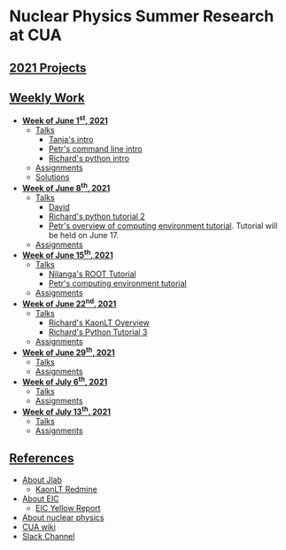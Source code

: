 # Nuclear Physics Summer Research at CUA

## [2021 Projects](https://www.vsl.cua.edu/cua_phy/index.php/MainPage:Nuclear:Summer2021)

## [Weekly Work](weekly_work)
* **[Week of June 1<sup>st</sup>, 2021](weekly_work/6_1_2021)**
    * [Talks](weekly_work/6_1_2021/talks)
        * [Tanja's intro](weekly_work/6_1_2021/talks/Tanja_CUA-NP-Summer2021-06012021-intro.pdf)
        * [Petr's command line intro](weekly_work/6_1_2021/talks/Petr_presentation-2021-06-01-linux-terminal.pdf)
        * [Richard's python intro](weekly_work/6_1_2021/talks/Richard_py_intro.ipynb)
    * [Assignments](weekly_work/6_1_2021/weekly_assignments.md)
    * [Solutions](weekly_work/6_1_2021/exercise_soln/exercise1.ipynb)
* **[Week of June 8<sup>th</sup>, 2021](weekly_work/6_8_2021)**
    * [Talks](weekly_work/6_8_2021/talks)
        * [David](weekly_work/6_8_2021/talks/David_Z_Research_6_8.pptx)
        * [Richard's python tutorial 2](weekly_work/6_8_2021/talks/Richard_py_tutorial2.ipynb)
        * [Petr's overview of computing environment tutorial](weekly_work/6_8_2021/talks/presentation-2021-06-jlab-geant-root-outline.pdf). Tutorial will be held on June 17.
    * [Assignments](weekly_work/6_8_2021/weekly_assignments.md)
* **[Week of June 15<sup>th</sup>, 2021](weekly_work/6_15_2021)**
    * [Talks](weekly_work/6_15_2021/talks)
        * [Nilanga's ROOT Tutorial](weekly_work/6_15_2021/talks/root_tutorial_06_17.pdf)
        * [Petr's computing environment tutorial](weekly_work/6_15_2021/talks/presentation-2021-06-17-jlab-geant-root.pdf)
    * [Assignments](weekly_work/6_15_2021/weekly_assignments.md)
* **[Week of June 22<sup>nd</sup>, 2021](weekly_work/6_22_2021)**
    * [Talks](weekly_work/6_22_2021/talks)
        * [Richard's KaonLT Overview](weekly_work/6_22_2021/talks/Richard_KaonLTSummerStudents2021.pdf)
        * [Richard's Python Tutorial 3](weekly_work/6_22_2021/talks/Richard_py_tutorial3.ipynb)
    * [Assignments](weekly_work/6_22_2021/weekly_assignments.md)
* **[Week of June 29<sup>th</sup>, 2021](weekly_work/6_29_2021)**
    * [Talks](weekly_work/6_29_2021/talks)
    * [Assignments](weekly_work/6_29_2021/weekly_assignments.md)
* **[Week of July 6<sup>th</sup>, 2021](weekly_work/7_6_2021)**
    * [Talks](weekly_work/7_6_2021/talks)
    * [Assignments](weekly_work/7_6_2021/weekly_assignments.md)	
* **[Week of July 13<sup>th</sup>, 2021](weekly_work/7_13_2021)**
    * [Talks](weekly_work/7_13_2021/talks)
    * [Assignments](weekly_work/7_13_2021/weekly_assignments.md)	

## [References](references)
* [About Jlab](https://www.jlab.org/about)
    * [KaonLT Redmine](https://redmine.jlab.org/projects/kltexp/wiki)
* [About EIC](https://www.nationalacademies.org/news/2018/07/a-domestic-electron-ion-collider-would-unlock-scientific-mysteries-of-atomic-nuclei-maintain-us-leadership-in-accelerator-science-new-report-says)
    * [EIC Yellow Report](https://userweb.jlab.org/~doug/yr-jan2021/EIC_YR_FULL.pdf)
* [About nuclear physics](https://particleadventure.org/)
* [CUA wiki](http://www.vsl.cua.edu/cua_phy/index.php/MainPage:Nuclear:Summer2021)
* [Slack Channel](https://cua-reu-2021.slack.com/)
